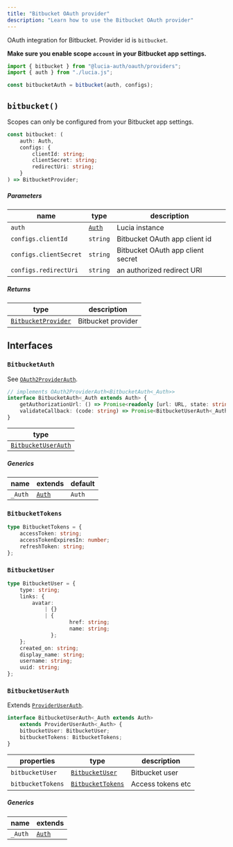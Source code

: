 ```yaml
---
title: "Bitbucket OAuth provider"
description: "Learn how to use the Bitbucket OAuth provider"
---
```


OAuth integration for Bitbucket. Provider id is `bitbucket`.

**Make sure you enable scope `account` in your Bitbucket app settings.**

```ts
import { bitbucket } from "@lucia-auth/oauth/providers";
import { auth } from "./lucia.js";

const bitbucketAuth = bitbucket(auth, configs);
```

## `bitbucket()`

Scopes can only be configured from your Bitbucket app settings.

```ts
const bitbucket: (
	auth: Auth,
	configs: {
		clientId: string;
		clientSecret: string;
		redirectUri: string;
	}
) => BitbucketProvider;
```

##### Parameters

| name                   | type                                       | description                       |
| ---------------------- | ------------------------------------------ | --------------------------------- |
| `auth`                 | [`Auth`](/reference/lucia/interfaces/auth) | Lucia instance                    |
| `configs.clientId`     | `string`                                   | Bitbucket OAuth app client id     |
| `configs.clientSecret` | `string`                                   | Bitbucket OAuth app client secret |
| `configs.redirectUri`  | `string`                                   | an authorized redirect URI        |

##### Returns

| type                                      | description        |
| ----------------------------------------- | ------------------ |
| [`BitbucketProvider`](#bitbucketprovider) | Bitbucket provider |

## Interfaces

### `BitbucketAuth`

See [`OAuth2ProviderAuth`](/reference/oauth/interfaces/oauth2providerauth).

```ts
// implements OAuth2ProviderAuth<BitbucketAuth<_Auth>>
interface BitbucketAuth<_Auth extends Auth> {
	getAuthorizationUrl: () => Promise<readonly [url: URL, state: string]>;
	validateCallback: (code: string) => Promise<BitbucketUserAuth<_Auth>>;
}
```

| type                                      |
| ----------------------------------------- |
| [`BitbucketUserAuth`](#bitbucketuserauth) |

##### Generics

| name    | extends                                    | default |
| ------- | ------------------------------------------ | ------- |
| `_Auth` | [`Auth`](/reference/lucia/interfaces/auth) | `Auth`  |

### `BitbucketTokens`

```ts
type BitbucketTokens = {
	accessToken: string;
	accessTokenExpiresIn: number;
	refreshToken: string;
};
```

### `BitbucketUser`

```ts
type BitbucketUser = {
	type: string;
	links: {
		avatar:
			| {}
			| {
					href: string;
					name: string;
			  };
	};
	created_on: string;
	display_name: string;
	username: string;
	uuid: string;
};
```

### `BitbucketUserAuth`

Extends [`ProviderUserAuth`](/reference/oauth/interfaces/provideruserauth).

```ts
interface BitbucketUserAuth<_Auth extends Auth>
	extends ProviderUserAuth<_Auth> {
	bitbucketUser: BitbucketUser;
	bitbucketTokens: BitbucketTokens;
}
```

| properties        | type                                  | description       |
| ----------------- | ------------------------------------- | ----------------- |
| `bitbucketUser`   | [`BitbucketUser`](#bitbucketuser)     | Bitbucket user    |
| `bitbucketTokens` | [`BitbucketTokens`](#bitbuckettokens) | Access tokens etc |

##### Generics

| name    | extends                                    |
| ------- | ------------------------------------------ |
| `_Auth` | [`Auth`](/reference/lucia/interfaces/auth) |
